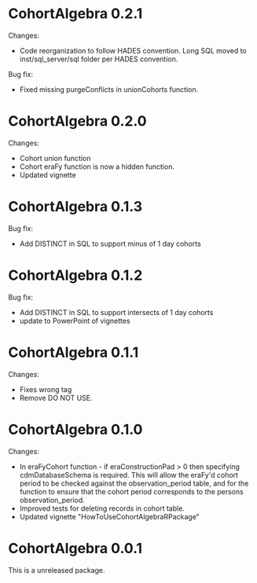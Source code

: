 CohortAlgebra 0.2.1
======================

Changes:
- Code reorganization to follow HADES convention. Long SQL moved to inst/sql_server/sql folder per HADES convention.

Bug fix:
- Fixed missing purgeConflicts in unionCohorts function.

CohortAlgebra 0.2.0
======================

Changes:
- Cohort union function
- Cohort eraFy function is now a hidden function. 
- Updated vignette

CohortAlgebra 0.1.3
======================

Bug fix:
- Add DISTINCT in SQL to support minus of 1 day cohorts

CohortAlgebra 0.1.2
======================

Bug fix:
- Add DISTINCT in SQL to support intersects of 1 day cohorts
- update to PowerPoint of vignettes

CohortAlgebra 0.1.1
======================

Changes:
- Fixes wrong tag
- Remove DO NOT USE.

CohortAlgebra 0.1.0
======================

Changes:
- In eraFyCohort function - if eraConstructionPad > 0 then specifying cdmDatabaseSchema is required. This will allow the eraFy'd cohort period to be checked against the observation_period table, and for the function to ensure that the cohort period corresponds to the persons observation_period. 
- Improved tests for deleting records in cohort table.
- Updated vignette "HowToUseCohortAlgebraRPackage"


CohortAlgebra 0.0.1
======================

This is a unreleased package. 
